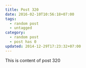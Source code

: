 ```yaml
---
title: Post 320
date: 2016-02-10T10:56:18+07:00
tags:
  - random post
  - untagged
category:
  - random post
  - post has 0
updated: 2014-12-29T17:23:32+07:00
---
```

This is content of post 320